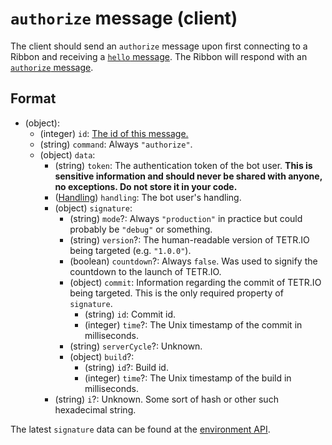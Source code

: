 # `authorize` message (client)

The client should send an `authorize` message upon first connecting to a Ribbon and receiving a [`hello` message](server_hello.md). The Ribbon will respond with an [`authorize` message](server_authorize.md).

## Format

* (object):
    * (integer) `id`: [The id of this message.](../Ribbon.md#id-messages)
    * (string) `command`: Always `"authorize"`.
    * (object) `data`:
        * (string) `token`: The authentication token of the bot user. **This is sensitive information and should never be shared with anyone, no exceptions. Do not store it in your code.**
        * ([Handling](../Data/Handling.md)) `handling`: The bot user's handling.
        * (object) `signature`:
            * (string) `mode`?: Always `"production"` in practice but could probably be `"debug"` or something.
            * (string) `version`?: The human-readable version of TETR.IO being targeted (e.g. `"1.0.0"`).
            * (boolean) `countdown`?: Always `false`. Was used to signify the countdown to the launch of TETR.IO. 
            * (object) `commit`: Information regarding the commit of TETR.IO being targeted. This is the only required property of `signature`.
                * (string) `id`: Commit id.
                * (integer) `time`?: The Unix timestamp of the commit in milliseconds.
            * (string) `serverCycle`?: Unknown. 
            * (object) `build`?:
                * (string) `id`?: Build id.
                * (integer) `time`?: The Unix timestamp of the build in milliseconds.
        * (string) `i`?: Unknown. Some sort of hash or other such hexadecimal string.

The latest `signature` data can be found at the [environment API](https://tetr.io/api/server/environment).
